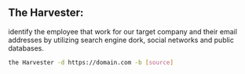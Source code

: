 ## The Harvester:
identify the employee that work for our target company and their email addresses by utilizing search engine dork, social networks and public databases.
```sh
the Harvester -d https://domain.com -b [source]
```
